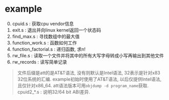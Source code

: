 # example
0. cpuid.s : 获取cpu vendor信息
1. exit.s : 退出并向linux kernel返回一个状态码
2. find_max.s : 寻找数组中的最大值
3. function_work.s : 函数如何工作
4. function_factorial.s : 递归函数, 求n!
5. rw_file.s : 读取一个文件并将其中的所有大写字母转成小写再输出到其他文件
6. rw_records : 读写简单记录

> 文件后缀是att的是AT&T语法, 没有则默认是Intel语法, 32表示是针对x83 32位系统的汇编. example初始时使用了AT&T语法, 以后仅提供Intel语法, 且仅针对x86_64. att语法版本可用`objdump -d program_name`获取.
> cpuid2_*.s : 说明32/64 bit ABI差异.